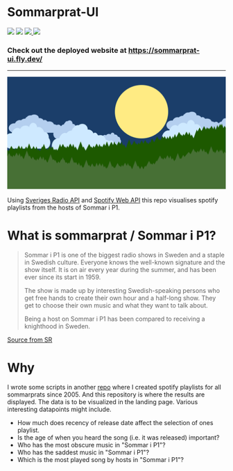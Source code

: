 # Sommarprat-UI

<a href="https://api.sr.se/api/documentation/v2/index.html"><img src="https://img.shields.io/badge/Api-SR-white" /></a>
<a href="https://developer.spotify.com/documentation/web-api/"> <img src="https://img.shields.io/badge/Api-Spotify-%231DB954" /></a>
<a href="https://fly.io/" ><img src="https://img.shields.io/badge/Deployed%20on-fly.io-%239f73e6" /> </a>
<a href="https://remix.run/" ><img src="https://img.shields.io/badge/Built%20with-Remix-white" /> </a>

### Check out the deployed website at https://sommarprat-ui.fly.dev/

---

![Sommarprat-ui](/public/meta-image.png)


Using [Sveriges Radio API](https://api.sr.se/api/documentation/v2/index.html) and [Spotify Web API](https://developer.spotify.com/documentation/web-api/reference/#/) this repo visualises spotify playlists from the hosts of Sommar i P1.

# What is sommarprat / Sommar i P1?

> Sommar i P1 is one of the biggest radio shows in Sweden and a staple in Swedish culture. Everyone knows the well-known signature and the show itself. It is on air every year during the summer, and has been ever since its start in 1959.
>
> The show is made up by interesting Swedish-speaking persons who get free hands to create their own hour and a half-long show. They get to choose their own music and what they want to talk about.
>
> Being a host on Sommar i P1 has been compared to receiving a knighthood in Sweden.

[Source from SR](https://sverigesradio.se/artikel/in-english-what-is-sommar-i-p1)

# Why

I wrote some scripts in another [repo](https://github.com/RobertZetterlund/sommarprat) where I created spotify playlists for all sommarprats since 2005. And this repository is where the results are displayed. The data is to be visualized in the landing page. Various interesting datapoints might include.

- How much does recency of release date affect the selection of ones playlist.
- Is the age of when you heard the song (i.e. it was released) important?
- Who has the most obscure music in "Sommar i P1"?
- Who has the saddest music in "Sommar i P1"?
- Which is the most played song by hosts in "Sommar i P1"?

